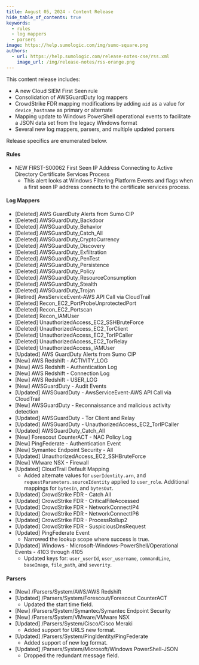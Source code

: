 ```yaml
---
title: August 05, 2024 - Content Release
hide_table_of_contents: true
keywords:
  - rules
  - log mappers
  - parsers
image: https://help.sumologic.com/img/sumo-square.png
authors:
  - url: https://help.sumologic.com/release-notes-cse/rss.xml
    image_url: /img/release-notes/rss-orange.png
---
```


This content release includes:
* A new Cloud SIEM First Seen rule
* Consolidation of AWSGuardDuty log mappers
* CrowdStrike FDR mapping modifications by adding `aid` as a value for `device_hostname` as primary or alternate
* Mapping update to Windows PowerShell operational events to facilitate a JSON data set from the legacy Windows format 
* Several new log mappers, parsers, and multiple updated parsers

Release specifics are enumerated below.

#### Rules

* NEW FIRST-S00062 First Seen IP Address Connecting to Active Directory Certificate Services Process
   * This alert looks at Windows Filtering Platform Events and flags when a first seen IP address connects to the certificate services process.

#### Log Mappers

* [Deleted] AWS GuardDuty Alerts from Sumo CIP
* [Deleted] AWSGuardDuty_Backdoor
* [Deleted] AWSGuardDuty_Behavior
* [Deleted] AWSGuardDuty_Catch_All
* [Deleted] AWSGuardDuty_CryptoCurrency
* [Deleted] AWSGuardDuty_Discovery
* [Deleted] AWSGuardDuty_Exfiltration
* [Deleted] AWSGuardDuty_PenTest
* [Deleted] AWSGuardDuty_Persistence
* [Deleted] AWSGuardDuty_Policy
* [Deleted] AWSGuardDuty_ResourceConsumption
* [Deleted] AWSGuardDuty_Stealth
* [Deleted] AWSGuardDuty_Trojan
* [Retired] AwsServiceEvent-AWS API Call via CloudTrail
* [Deleted] Recon_EC2_PortProbeUnprotectedPort
* [Deleted] Recon_EC2_Portscan
* [Deleted] Recon_IAMUser
* [Deleted] UnauthorizedAccess_EC2_SSHBruteForce
* [Deleted] UnauthorizedAccess_EC2_TorClient
* [Deleted] UnauthorizedAccess_EC2_TorIPCaller
* [Deleted] UnauthorizedAccess_EC2_TorRelay
* [Deleted] UnauthorizedAccess_IAMUser
* [Updated] AWS GuardDuty Alerts from Sumo CIP
* [New] AWS Redshift - ACTIVITY_LOG
* [New] AWS Redshift - Authentication Log
* [New] AWS Redshift - Connection Log
* [New] AWS Redshift - USER_LOG
* [New] AWSGuardDuty - Audit Events
* [Updated] AWSGuardDuty - AwsServiceEvent-AWS API Call via CloudTrail
* [New] AWSGuardDuty - Reconnaissance and malicious activity detection
* [Updated] AWSGuardDuty - Tor Client and Relay
* [Updated] AWSGuardDuty - UnauthorizedAccess_EC2_TorIPCaller
* [Updated] AWSGuardDuty_Catch_All
* [New] Forescout CounterACT - NAC Policy Log
* [New] PingFederate - Authentication Event
* [New] Symantec Endpoint Security - All
* [Updated] UnauthorizedAccess_EC2_SSHBruteForce
* [New] VMware NSX - Firewall
* [Updated] CloudTrail Default Mapping
   * Added alternate values for `userIdentity.arn`, and `requestParameters.sourceIdentity` applied to `user_role`. Additional mappings for `bytesIn`, and `bytesOut`.
* [Updated] CrowdStrike FDR - Catch All
* [Updated] CrowdStrike FDR - CriticalFileAccessed
* [Updated] CrowdStrike FDR - NetworkConnectIP4
* [Updated] CrowdStrike FDR - NetworkConnectIP6
* [Updated] CrowdStrike FDR - ProcessRollup2
* [Updated] CrowdStrike FDR - SuspiciousDnsRequest
* [Updated] PingFederate Event
   * Narrowed the lookup scope where success is true.
* [Updated] Windows - Microsoft-Windows-PowerShell/Operational Events - 4103 through 4105
   * Updated keys for: `user_userId`, `user_username`, `commandLine`, `baseImage`, `file_path`, and `severity`.

#### Parsers

* [New] /Parsers/System/AWS/AWS Redshift
* [Updated] /Parsers/System/Forescout/Forescout CounterACT
   * Updated the start time field.
* [New] /Parsers/System/Symantec/Symantec Endpoint Security
* [New] /Parsers/System/VMware/VMware NSX
* [Updated] /Parsers/System/Cisco/Cisco Meraki
   * Added support for URLS new format.
* [Updated] /Parsers/System/PingIdentity/PingFederate
   * Added support of new log format.
* [Updated] /Parsers/System/Microsoft/Windows PowerShell-JSON
   * Dropped the redundant message field.